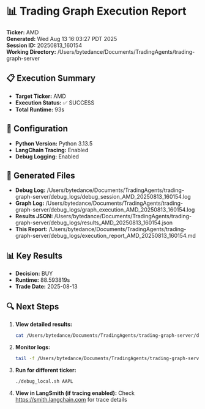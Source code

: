 # 📊 Trading Graph Execution Report

**Ticker:** AMD  
**Generated:** Wed Aug 13 16:03:27 PDT 2025  
**Session ID:** 20250813_160154  
**Working Directory:** /Users/bytedance/Documents/TradingAgents/trading-graph-server

## 📋 Execution Summary

- **Target Ticker:** AMD
- **Execution Status:** ✅ SUCCESS
- **Total Runtime:** 93s

## 🔧 Configuration

- **Python Version:** Python 3.13.5
- **LangChain Tracing:** Enabled
- **Debug Logging:** Enabled

## 📂 Generated Files

- **Debug Log:** /Users/bytedance/Documents/TradingAgents/trading-graph-server/debug_logs/debug_session_AMD_20250813_160154.log
- **Graph Log:** /Users/bytedance/Documents/TradingAgents/trading-graph-server/debug_logs/graph_execution_AMD_20250813_160154.log  
- **Results JSON:** /Users/bytedance/Documents/TradingAgents/trading-graph-server/debug_logs/results_AMD_20250813_160154.json
- **This Report:** /Users/bytedance/Documents/TradingAgents/trading-graph-server/debug_logs/execution_report_AMD_20250813_160154.md

## 📊 Key Results

- **Decision:** BUY
- **Runtime:** 88.593819s
- **Trade Date:** 2025-08-13

## 🔍 Next Steps

1. **View detailed results:**
   ```bash
   cat /Users/bytedance/Documents/TradingAgents/trading-graph-server/debug_logs/results_AMD_20250813_160154.json | jq .
   ```

2. **Monitor logs:**
   ```bash
   tail -f /Users/bytedance/Documents/TradingAgents/trading-graph-server/debug_logs/graph_execution_AMD_20250813_160154.log
   ```

3. **Run for different ticker:**
   ```bash
   ./debug_local.sh AAPL
   ```

4. **View in LangSmith (if tracing enabled):**
   Check https://smith.langchain.com for trace details

